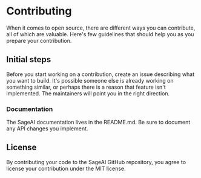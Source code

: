 # Contributing

When it comes to open source, there are different ways you can contribute, all
of which are valuable. Here's few guidelines that should help you as you prepare
your contribution.

## Initial steps

Before you start working on a contribution, create an issue describing what you want to build. It's possible someone 
else is already working on something similar, or perhaps there is a reason that feature isn't implemented. 
The maintainers will point you in the right direction.

<!-- ## Submitting a Pull Request

- Fork the repo
- Clone your forked repository: `git clone git@github.com:{your_username}/SageAI.git`
- Create a new branch off the `main` branch: `git checkout -b your-feature-name`
- Implement your contributions (see the Development section for more information)
- Push your branch to the repo: `git push origin your-feature-name`
- Go to https://github.com/0xnenlabs/SageAI/compare and select the branch you just pushed in the "compare:" dropdown
- Submit the PR. The maintainers will follow up ASAP. -->

### Documentation

The SageAI documentation lives in the README.md. Be sure to document any API changes you implement.

## License

By contributing your code to the SageAI GitHub repository, you agree to
license your contribution under the MIT license.
